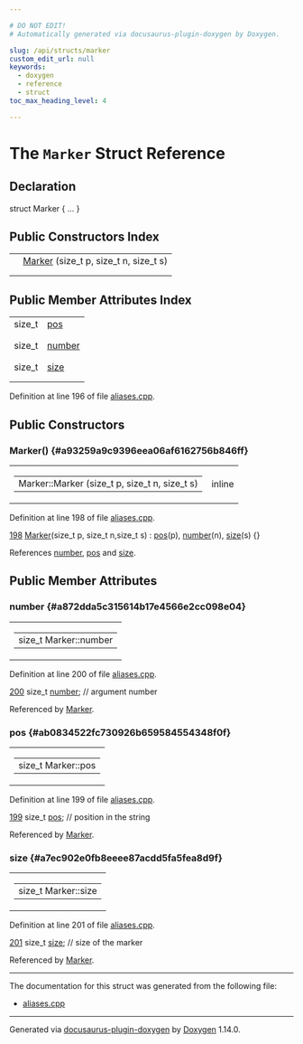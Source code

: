 ```yaml
---

# DO NOT EDIT!
# Automatically generated via docusaurus-plugin-doxygen by Doxygen.

slug: /api/structs/marker
custom_edit_url: null
keywords:
  - doxygen
  - reference
  - struct
toc_max_heading_level: 4

---
```


<div class="doxyPage">

# The `Marker` Struct Reference



## Declaration

<div class="doxyDeclaration">
struct Marker { ... }
</div>

## Public Constructors Index

<table class="doxyMembersIndex">

<tr class="doxyMemberIndexItem">
<td class="doxyMemberIndexItemType" align="left" valign="top"></td>
<td class="doxyMemberIndexItemName" align="left" valign="top"><a href="#a93259a9c9396eea06af6162756b846ff">Marker</a> (size_t p, size_t n, size_t s)</td>
</tr>
<tr class="doxyMemberIndexDescription">
<td class="doxyMemberIndexDescriptionLeft"></td>
<td class="doxyMemberIndexDescriptionRight">
</td>
</tr>
<tr class="doxyMemberIndexSeparator">
<td class="doxyMemberIndexSeparator" colspan="2"></td>
</tr>

</table>

## Public Member Attributes Index

<table class="doxyMembersIndex">

<tr class="doxyMemberIndexItem">
<td class="doxyMemberIndexItemType" align="left" valign="top">size_t</td>
<td class="doxyMemberIndexItemName" align="left" valign="top"><a href="#ab0834522fc730926b659584554348f0f">pos</a></td>
</tr>
<tr class="doxyMemberIndexDescription">
<td class="doxyMemberIndexDescriptionLeft"></td>
<td class="doxyMemberIndexDescriptionRight">
</td>
</tr>
<tr class="doxyMemberIndexSeparator">
<td class="doxyMemberIndexSeparator" colspan="2"></td>
</tr>

<tr class="doxyMemberIndexItem">
<td class="doxyMemberIndexItemType" align="left" valign="top">size_t</td>
<td class="doxyMemberIndexItemName" align="left" valign="top"><a href="#a872dda5c315614b17e4566e2cc098e04">number</a></td>
</tr>
<tr class="doxyMemberIndexDescription">
<td class="doxyMemberIndexDescriptionLeft"></td>
<td class="doxyMemberIndexDescriptionRight">
</td>
</tr>
<tr class="doxyMemberIndexSeparator">
<td class="doxyMemberIndexSeparator" colspan="2"></td>
</tr>

<tr class="doxyMemberIndexItem">
<td class="doxyMemberIndexItemType" align="left" valign="top">size_t</td>
<td class="doxyMemberIndexItemName" align="left" valign="top"><a href="#a7ec902e0fb8eeee87acdd5fa5fea8d9f">size</a></td>
</tr>
<tr class="doxyMemberIndexDescription">
<td class="doxyMemberIndexDescriptionLeft"></td>
<td class="doxyMemberIndexDescriptionRight">
</td>
</tr>
<tr class="doxyMemberIndexSeparator">
<td class="doxyMemberIndexSeparator" colspan="2"></td>
</tr>

</table>


<p>Definition at line 196 of file <a href="/web-doxygen/docs/api/files/src/aliases-cpp">aliases.cpp</a>.</p>

<div class="doxySectionDef">

## Public Constructors

### Marker() {#a93259a9c9396eea06af6162756b846ff}

<div class="doxyMemberItem">
<div class="doxyMemberProto">
<table class="doxyMemberLabels">
<tr class="doxyMemberLabels">
<td class="doxyMemberLabelsLeft">
<table class="doxyMemberName">
<tr>
<td class="doxyMemberName">Marker::Marker (size_t p, size_t n, size_t s)</td>
</tr>
</table>
</td>
<td class="doxyMemberLabelsRight">
<span class="doxyMemberLabels">
<span class="doxyMemberLabel inline">inline</span>
</span>
</td>
</tr>
</table>
</div>
<div class="doxyMemberDoc">


<p>Definition at line 198 of file <a href="/web-doxygen/docs/api/files/src/aliases-cpp">aliases.cpp</a>.</p>

<div class="doxyProgramListing">

<div class="doxyCodeLine"><span class="doxyLineNumber"><a href="#a93259a9c9396eea06af6162756b846ff">198</a></span><span class="doxyLineContent"><span class="doxyHighlight">  <a href="#a93259a9c9396eea06af6162756b846ff">Marker</a>(</span><span class="doxyHighlightKeywordType">size_t</span><span class="doxyHighlight"> p, </span><span class="doxyHighlightKeywordType">size_t</span><span class="doxyHighlight"> n,</span><span class="doxyHighlightKeywordType">size_t</span><span class="doxyHighlight"> s) : <a href="#ab0834522fc730926b659584554348f0f">pos</a>(p), <a href="#a872dda5c315614b17e4566e2cc098e04">number</a>(n), <a href="#a7ec902e0fb8eeee87acdd5fa5fea8d9f">size</a>(s) {}</span></span></div>

</div>


References <a href="#a872dda5c315614b17e4566e2cc098e04">number</a>, <a href="#ab0834522fc730926b659584554348f0f">pos</a> and <a href="#a7ec902e0fb8eeee87acdd5fa5fea8d9f">size</a>.
</div>
</div>

</div>

<div class="doxySectionDef">

## Public Member Attributes

### number {#a872dda5c315614b17e4566e2cc098e04}

<div class="doxyMemberItem">
<div class="doxyMemberProto">
<table class="doxyMemberLabels">
<tr class="doxyMemberLabels">
<td class="doxyMemberLabelsLeft">
<table class="doxyMemberName">
<tr>
<td class="doxyMemberName">size_t Marker::number</td>
</tr>
</table>
</td>
</tr>
</table>
</div>
<div class="doxyMemberDoc">


<p>Definition at line 200 of file <a href="/web-doxygen/docs/api/files/src/aliases-cpp">aliases.cpp</a>.</p>

<div class="doxyProgramListing">

<div class="doxyCodeLine"><span class="doxyLineNumber"><a href="#a872dda5c315614b17e4566e2cc098e04">200</a></span><span class="doxyLineContent"><span class="doxyHighlight">  </span><span class="doxyHighlightKeywordType">size_t</span><span class="doxyHighlight"> <a href="#a872dda5c315614b17e4566e2cc098e04">number</a>; </span><span class="doxyHighlightComment">// argument number</span></span></div>

</div>


Referenced by <a href="#a93259a9c9396eea06af6162756b846ff">Marker</a>.
</div>
</div>

### pos {#ab0834522fc730926b659584554348f0f}

<div class="doxyMemberItem">
<div class="doxyMemberProto">
<table class="doxyMemberLabels">
<tr class="doxyMemberLabels">
<td class="doxyMemberLabelsLeft">
<table class="doxyMemberName">
<tr>
<td class="doxyMemberName">size_t Marker::pos</td>
</tr>
</table>
</td>
</tr>
</table>
</div>
<div class="doxyMemberDoc">


<p>Definition at line 199 of file <a href="/web-doxygen/docs/api/files/src/aliases-cpp">aliases.cpp</a>.</p>

<div class="doxyProgramListing">

<div class="doxyCodeLine"><span class="doxyLineNumber"><a href="#ab0834522fc730926b659584554348f0f">199</a></span><span class="doxyLineContent"><span class="doxyHighlight">  </span><span class="doxyHighlightKeywordType">size_t</span><span class="doxyHighlight"> <a href="#ab0834522fc730926b659584554348f0f">pos</a>;    </span><span class="doxyHighlightComment">// position in the string</span></span></div>

</div>


Referenced by <a href="#a93259a9c9396eea06af6162756b846ff">Marker</a>.
</div>
</div>

### size {#a7ec902e0fb8eeee87acdd5fa5fea8d9f}

<div class="doxyMemberItem">
<div class="doxyMemberProto">
<table class="doxyMemberLabels">
<tr class="doxyMemberLabels">
<td class="doxyMemberLabelsLeft">
<table class="doxyMemberName">
<tr>
<td class="doxyMemberName">size_t Marker::size</td>
</tr>
</table>
</td>
</tr>
</table>
</div>
<div class="doxyMemberDoc">


<p>Definition at line 201 of file <a href="/web-doxygen/docs/api/files/src/aliases-cpp">aliases.cpp</a>.</p>

<div class="doxyProgramListing">

<div class="doxyCodeLine"><span class="doxyLineNumber"><a href="#a7ec902e0fb8eeee87acdd5fa5fea8d9f">201</a></span><span class="doxyLineContent"><span class="doxyHighlight">  </span><span class="doxyHighlightKeywordType">size_t</span><span class="doxyHighlight"> <a href="#a7ec902e0fb8eeee87acdd5fa5fea8d9f">size</a>;   </span><span class="doxyHighlightComment">// size of the marker</span></span></div>

</div>


Referenced by <a href="#a93259a9c9396eea06af6162756b846ff">Marker</a>.
</div>
</div>

</div>

<hr/>

<p>The documentation for this struct was generated from the following file:</p>

<ul>
<li><a href="/web-doxygen/docs/api/files/src/aliases-cpp">aliases.cpp</a></li>
</ul>

<hr/>

<p class="doxyGeneratedBy">Generated via <a href="https://github.com/xpack/docusaurus-plugin-doxygen">docusaurus-plugin-doxygen</a> by <a href="https://www.doxygen.nl">Doxygen</a> 1.14.0.</p>

</div>

